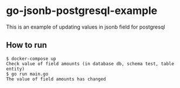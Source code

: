 # go-jsonb-postgresql-example

This is an example of updating values in jsonb field for postgresql

## How to run

```
$ docker-compose up
Check value of field amounts (in database db, schema test, table entity)
$ go run main.go
The value of field amounts has changed
```

